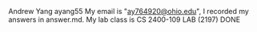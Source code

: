 Andrew Yang
ayang55
My email is "ay764920@ohio.edu", I recorded my answers in answer.md.
My lab class is CS 2400-109 LAB (2197)
DONE
